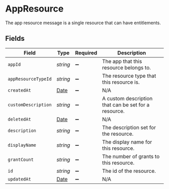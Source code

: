 # AppResource

The app resource message is a single resource that can have entitlements.


## Fields

| Field                                                                                         | Type                                                                                          | Required                                                                                      | Description                                                                                   |
| --------------------------------------------------------------------------------------------- | --------------------------------------------------------------------------------------------- | --------------------------------------------------------------------------------------------- | --------------------------------------------------------------------------------------------- |
| `appId`                                                                                       | *string*                                                                                      | :heavy_minus_sign:                                                                            | The app that this resource belongs to.                                                        |
| `appResourceTypeId`                                                                           | *string*                                                                                      | :heavy_minus_sign:                                                                            | The resource type that this resource is.                                                      |
| `createdAt`                                                                                   | [Date](https://developer.mozilla.org/en-US/docs/Web/JavaScript/Reference/Global_Objects/Date) | :heavy_minus_sign:                                                                            | N/A                                                                                           |
| `customDescription`                                                                           | *string*                                                                                      | :heavy_minus_sign:                                                                            | A custom description that can be set for a resource.                                          |
| `deletedAt`                                                                                   | [Date](https://developer.mozilla.org/en-US/docs/Web/JavaScript/Reference/Global_Objects/Date) | :heavy_minus_sign:                                                                            | N/A                                                                                           |
| `description`                                                                                 | *string*                                                                                      | :heavy_minus_sign:                                                                            | The description set for the resource.                                                         |
| `displayName`                                                                                 | *string*                                                                                      | :heavy_minus_sign:                                                                            | The display name for this resource.                                                           |
| `grantCount`                                                                                  | *string*                                                                                      | :heavy_minus_sign:                                                                            | The number of grants to this resource.                                                        |
| `id`                                                                                          | *string*                                                                                      | :heavy_minus_sign:                                                                            | The id of the resource.                                                                       |
| `updatedAt`                                                                                   | [Date](https://developer.mozilla.org/en-US/docs/Web/JavaScript/Reference/Global_Objects/Date) | :heavy_minus_sign:                                                                            | N/A                                                                                           |